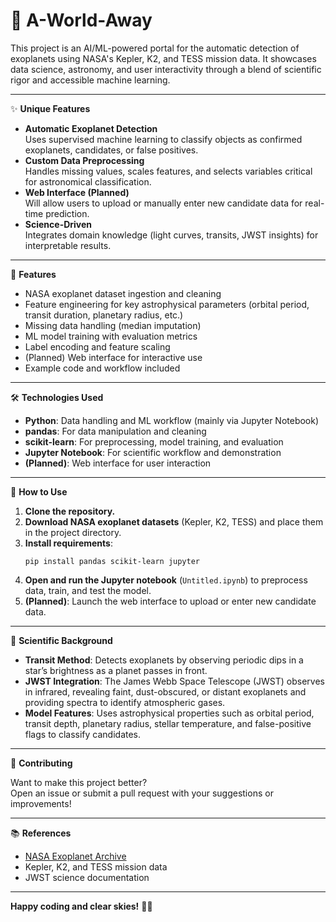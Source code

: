 # 🌌 A-World-Away

This project is an AI/ML-powered portal for the automatic detection of exoplanets using NASA's Kepler, K2, and TESS mission data. It showcases data science, astronomy, and user interactivity through a blend of scientific rigor and accessible machine learning.

---

✨ **Unique Features**

- **Automatic Exoplanet Detection**  
  Uses supervised machine learning to classify objects as confirmed exoplanets, candidates, or false positives.
- **Custom Data Preprocessing**  
  Handles missing values, scales features, and selects variables critical for astronomical classification.
- **Web Interface (Planned)**  
  Will allow users to upload or manually enter new candidate data for real-time prediction.
- **Science-Driven**  
  Integrates domain knowledge (light curves, transits, JWST insights) for interpretable results.

---

🚀 **Features**

- NASA exoplanet dataset ingestion and cleaning  
- Feature engineering for key astrophysical parameters (orbital period, transit duration, planetary radius, etc.)
- Missing data handling (median imputation)
- ML model training with evaluation metrics  
- Label encoding and feature scaling  
- (Planned) Web interface for interactive use  
- Example code and workflow included

---

🛠️ **Technologies Used**

- **Python**: Data handling and ML workflow (mainly via Jupyter Notebook)
- **pandas**: For data manipulation and cleaning
- **scikit-learn**: For preprocessing, model training, and evaluation
- **Jupyter Notebook**: For scientific workflow and demonstration
- **(Planned)**: Web interface for user interaction

---

📖 **How to Use**

1. **Clone the repository.**
2. **Download NASA exoplanet datasets** (Kepler, K2, TESS) and place them in the project directory.
3. **Install requirements**:  
   ```
   pip install pandas scikit-learn jupyter
   ```
4. **Open and run the Jupyter notebook** (`Untitled.ipynb`) to preprocess data, train, and test the model.
5. **(Planned)**: Launch the web interface to upload or enter new candidate data.

---

🔬 **Scientific Background**

- **Transit Method**: Detects exoplanets by observing periodic dips in a star’s brightness as a planet passes in front.
- **JWST Integration**: The James Webb Space Telescope (JWST) observes in infrared, revealing faint, dust-obscured, or distant exoplanets and providing spectra to identify atmospheric gases.
- **Model Features**: Uses astrophysical properties such as orbital period, transit depth, planetary radius, stellar temperature, and false-positive flags to classify candidates.

---

🤝 **Contributing**

Want to make this project better?  
Open an issue or submit a pull request with your suggestions or improvements!

---

📚 **References**

- [NASA Exoplanet Archive](https://exoplanetarchive.ipac.caltech.edu/)
- Kepler, K2, and TESS mission data
- JWST science documentation

---

**Happy coding and clear skies!** 🚀🔭
